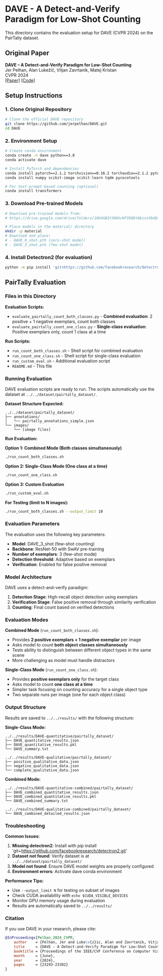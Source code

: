 # DAVE - A Detect-and-Verify Paradigm for Low-Shot Counting

This directory contains the evaluation setup for DAVE (CVPR 2024) on the PairTally dataset.

## Original Paper
**DAVE – A Detect-and-Verify Paradigm for Low-Shot Counting**  
Jer Pelhan, Alan Lukežič, Vitjan Zavrtanik, Matej Kristan  
CVPR 2024  
[[Paper]](https://arxiv.org/pdf/2404.16622) [[Code]](https://github.com/jerpelhan/DAVE)

## Setup Instructions

### 1. Clone Original Repository
```bash
# Clone the official DAVE repository
git clone https://github.com/jerpelhan/DAVE.git
cd DAVE
```

### 2. Environment Setup
```bash
# Create conda environment
conda create -n dave python==3.8
conda activate dave

# Install PyTorch and dependencies
conda install pytorch==2.1.2 torchvision==0.16.2 torchaudio==2.1.2 pytorch-cuda=11.8 -c pytorch -c nvidia
conda install numpy scikit-image scikit-learn tqdm pycocotools

# For text-prompt-based counting (optional)
conda install transformers
```

### 3. Download Pre-trained Models
```bash
# Download pre-trained models from:
# https://drive.google.com/drive/folders/10O4SB3Y380hcKPIK8Dt8biniVbdQ4dH4?usp=sharing

# Place models in the material/ directory
mkdir -p material
# Download and place:
# - DAVE_0_shot.pth (zero-shot model)
# - DAVE_3_shot.pth (few-shot model)
```

### 4. Install Detectron2 (for evaluation)
```bash
python -m pip install 'git+https://github.com/facebookresearch/detectron2.git'
```

## PairTally Evaluation

### Files in this Directory

**Evaluation Scripts:**
- `evaluate_pairtally_count_both_classes.py` - **Combined evaluation**: 2 positive + 1 negative exemplars, count both classes
- `evaluate_pairtally_count_one_class.py` - **Single-class evaluation**: Positive exemplars only, count 1 class at a time

**Run Scripts:**
- `run_count_both_classes.sh` - Shell script for combined evaluation
- `run_count_one_class.sh` - Shell script for single-class evaluation
- `run_custom_eval.sh` - Additional evaluation script
- `README.md` - This file

### Running Evaluation

DAVE evaluation scripts are ready to run. The scripts automatically use the dataset at `../../dataset/pairtally_dataset/`.

**Dataset Structure Expected:**
```
../../dataset/pairtally_dataset/
├── annotations/
│   └── pairtally_annotations_simple.json
└── images/
    └── [image files]
```

**Run Evaluation:**

**Option 1: Combined Mode (Both classes simultaneously)**
```bash
./run_count_both_classes.sh
```

**Option 2: Single-Class Mode (One class at a time)**
```bash
./run_count_one_class.sh
```

**Option 3: Custom Evaluation**
```bash
./run_custom_eval.sh
```

**For Testing (limit to N images):**
```bash
./run_count_both_classes.sh --output_limit 10
```

### Evaluation Parameters

The evaluation uses the following key parameters:
- **Model**: DAVE_3_shot (few-shot counting)
- **Backbone**: ResNet-50 with SwAV pre-training
- **Number of exemplars**: 3 (few-shot mode)
- **Detection threshold**: Adaptive based on exemplars
- **Verification**: Enabled for false positive removal

### Model Architecture

DAVE uses a detect-and-verify paradigm:
1. **Detection Stage**: High-recall object detection using exemplars
2. **Verification Stage**: False positive removal through similarity verification
3. **Counting**: Final count based on verified detections

### Evaluation Modes

**Combined Mode** (`run_count_both_classes.sh`):
- Provides **2 positive exemplars + 1 negative exemplar** per image
- Asks model to count **both object classes simultaneously**
- Tests ability to distinguish between different object types in the same scene
- More challenging as model must handle distractors

**Single-Class Mode** (`run_count_one_class.sh`):
- Provides **positive exemplars only** for the target class
- Asks model to count **one class at a time**
- Simpler task focusing on counting accuracy for a single object type
- Two separate runs per image (one for each object class)

### Output Structure

Results are saved to `../../results/` with the following structure:

**Single-Class Mode:**
```
../../results/DAVE-quantitative/pairtally_dataset/
├── DAVE_quantitative_results.json
├── DAVE_quantitative_results.pkl
└── DAVE_summary.txt

../../results/DAVE-qualitative/pairtally_dataset/
├── positive_qualitative_data.json
├── negative_qualitative_data.json
└── complete_qualitative_data.json
```

**Combined Mode:**
```
../../results/DAVE-quantitative-combined/pairtally_dataset/
├── DAVE_combined_quantitative_results.json
├── DAVE_combined_quantitative_results.pkl
└── DAVE_combined_summary.txt

../../results/DAVE-qualitative-combined/pairtally_dataset/
└── DAVE_combined_detailed_results.json
```

### Troubleshooting

**Common Issues:**
1. **Missing detectron2**: Install with pip install 'git+https://github.com/facebookresearch/detectron2.git'
2. **Dataset not found**: Verify dataset is at `../../dataset/pairtally_dataset/`
3. **Model not found**: Ensure DAVE model weights are properly configured
4. **Environment errors**: Activate dave conda environment

**Performance Tips:**
- Use `--output_limit N` for testing on subset of images
- Check CUDA availability with `echo $CUDA_VISIBLE_DEVICES`
- Monitor GPU memory usage during evaluation
- Results are automatically saved to `../../results/`

### Citation

If you use DAVE in your research, please cite:

```bibtex
@InProceedings{Pelhan_2024_CVPR,
    author    = {Pelhan, Jer and Luke\v{z}ic, Alan and Zavrtanik, Vitjan and Kristan, Matej},
    title     = {DAVE - A Detect-and-Verify Paradigm for Low-Shot Counting},
    booktitle = {Proceedings of the IEEE/CVF Conference on Computer Vision and Pattern Recognition (CVPR)},
    month     = {June},
    year      = {2024},
    pages     = {23293-23302}
}
```
